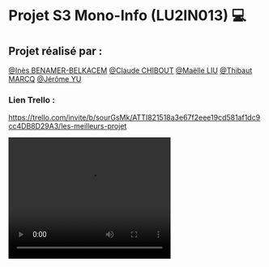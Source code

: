 # Projet S3 Mono-Info (LU2IN013) 💻

## Projet réalisé par :
[@Inès BENAMER-BELKACEM](https://github.com/ines-benamer) [@Claude CHIBOUT](https://github.com/claudechibout) [@Maëlle LIU](https://github.com/maelleliu) [@Thibaut MARCQ](https://github.com/thibautmarcq) [@Jérôme YU](https://github.com/weeyu)


### Lien Trello :
https://trello.com/invite/b/sourGsMk/ATTI821518a3e67f2eee19cd581af1dc9cc4DB8D29A3/les-meilleurs-projet

<video width="320" height="240" controls>
  <source src="autre/demoCarre.mp4" type="video/mp4">
Your browser does not support the video tag.
</video>


